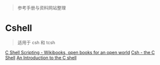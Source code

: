 > 参考手册与资料网站整理

# Cshell

> 适用于 csh 和 tcsh

[C Shell Scripting - Wikibooks, open books for an open world](https://en.wikibooks.org/wiki/C_Shell_Scripting)
[Csh - the C Shell](https://www.grymoire.com/Unix/Csh.html)
[An Introduction to the C shell](https://docs-archive.freebsd.org/44doc/usd/04.csh/paper.html)
